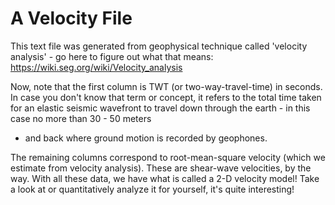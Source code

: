 # A Velocity File
This text file was generated from geophysical technique called 
'velocity analysis' - go here to figure out what that means:
https://wiki.seg.org/wiki/Velocity_analysis

Now, note that the first column is TWT (or two-way-travel-time) in seconds.
In case you don't know that term or concept, it refers to the 
total time taken for an elastic seismic wavefront to travel
down through the earth - in this case no more than 30 - 50 meters 
- and back where ground motion is recorded by geophones.

The remaining columns correspond to root-mean-square velocity (which 
we estimate from velocity analysis). These are shear-wave velocities,
by the way. With all these data, we have what is called a 2-D
velocity model! Take a look at or quantitatively analyze it for 
yourself, it's quite interesting!
